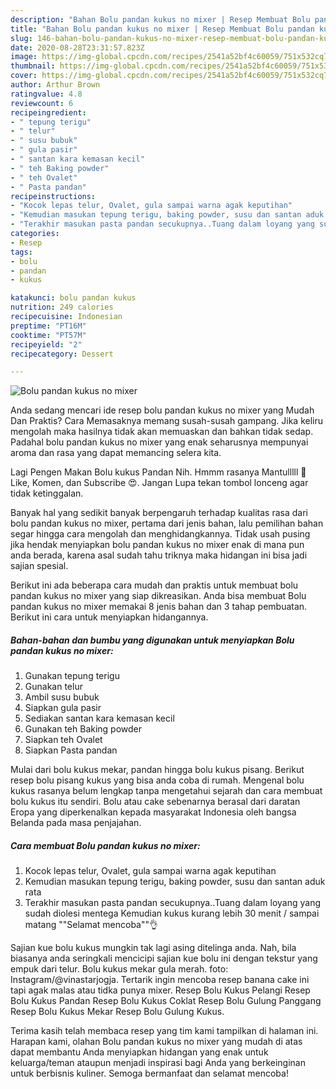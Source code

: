 ```yaml
---
description: "Bahan Bolu pandan kukus no mixer | Resep Membuat Bolu pandan kukus no mixer Yang Bikin Ngiler"
title: "Bahan Bolu pandan kukus no mixer | Resep Membuat Bolu pandan kukus no mixer Yang Bikin Ngiler"
slug: 146-bahan-bolu-pandan-kukus-no-mixer-resep-membuat-bolu-pandan-kukus-no-mixer-yang-bikin-ngiler
date: 2020-08-28T23:31:57.823Z
image: https://img-global.cpcdn.com/recipes/2541a52bf4c60059/751x532cq70/bolu-pandan-kukus-no-mixer-foto-resep-utama.jpg
thumbnail: https://img-global.cpcdn.com/recipes/2541a52bf4c60059/751x532cq70/bolu-pandan-kukus-no-mixer-foto-resep-utama.jpg
cover: https://img-global.cpcdn.com/recipes/2541a52bf4c60059/751x532cq70/bolu-pandan-kukus-no-mixer-foto-resep-utama.jpg
author: Arthur Brown
ratingvalue: 4.8
reviewcount: 6
recipeingredient:
- " tepung terigu"
- " telur"
- " susu bubuk"
- " gula pasir"
- " santan kara kemasan kecil"
- " teh Baking powder"
- " teh Ovalet"
- " Pasta pandan"
recipeinstructions:
- "Kocok lepas telur, Ovalet, gula sampai warna agak keputihan"
- "Kemudian masukan tepung terigu, baking powder, susu dan santan aduk rata"
- "Terakhir masukan pasta pandan secukupnya..Tuang dalam loyang yang sudah diolesi mentega Kemudian kukus kurang lebih 30 menit / sampai matang &#34;&#34;Selamat mencoba&#34;&#34;👌"
categories:
- Resep
tags:
- bolu
- pandan
- kukus

katakunci: bolu pandan kukus 
nutrition: 249 calories
recipecuisine: Indonesian
preptime: "PT16M"
cooktime: "PT57M"
recipeyield: "2"
recipecategory: Dessert

---
```



![Bolu pandan kukus no mixer](https://img-global.cpcdn.com/recipes/2541a52bf4c60059/751x532cq70/bolu-pandan-kukus-no-mixer-foto-resep-utama.jpg)

Anda sedang mencari ide resep bolu pandan kukus no mixer yang Mudah Dan Praktis? Cara Memasaknya memang susah-susah gampang. Jika keliru mengolah maka hasilnya tidak akan memuaskan dan bahkan tidak sedap. Padahal bolu pandan kukus no mixer yang enak seharusnya mempunyai aroma dan rasa yang dapat memancing selera kita.

Lagi Pengen Makan Bolu kukus Pandan Nih. Hmmm rasanya Mantulllll 🤩 Like, Komen, dan Subscribe 😍. Jangan Lupa tekan tombol lonceng agar tidak ketinggalan.

Banyak hal yang sedikit banyak berpengaruh terhadap kualitas rasa dari bolu pandan kukus no mixer, pertama dari jenis bahan, lalu pemilihan bahan segar hingga cara mengolah dan menghidangkannya. Tidak usah pusing jika hendak menyiapkan bolu pandan kukus no mixer enak di mana pun anda berada, karena asal sudah tahu triknya maka hidangan ini bisa jadi sajian spesial.


Berikut ini ada beberapa cara mudah dan praktis untuk membuat bolu pandan kukus no mixer yang siap dikreasikan. Anda bisa membuat Bolu pandan kukus no mixer memakai 8 jenis bahan dan 3 tahap pembuatan. Berikut ini cara untuk menyiapkan hidangannya.

<!--inarticleads1-->

##### Bahan-bahan dan bumbu yang digunakan untuk menyiapkan Bolu pandan kukus no mixer:

1. Gunakan  tepung terigu
1. Gunakan  telur
1. Ambil  susu bubuk
1. Siapkan  gula pasir
1. Sediakan  santan kara kemasan kecil
1. Gunakan  teh Baking powder
1. Siapkan  teh Ovalet
1. Siapkan  Pasta pandan


Mulai dari bolu kukus mekar, pandan hingga bolu kukus pisang. Berikut resep bolu pisang kukus yang bisa anda coba di rumah. Mengenal bolu kukus rasanya belum lengkap tanpa mengetahui sejarah dan cara membuat bolu kukus itu sendiri. Bolu atau cake sebenarnya berasal dari daratan Eropa yang diperkenalkan kepada masyarakat Indonesia oleh bangsa Belanda pada masa penjajahan. 

<!--inarticleads2-->

##### Cara membuat Bolu pandan kukus no mixer:

1. Kocok lepas telur, Ovalet, gula sampai warna agak keputihan
1. Kemudian masukan tepung terigu, baking powder, susu dan santan aduk rata
1. Terakhir masukan pasta pandan secukupnya..Tuang dalam loyang yang sudah diolesi mentega Kemudian kukus kurang lebih 30 menit / sampai matang &#34;&#34;Selamat mencoba&#34;&#34;👌


Sajian kue bolu kukus mungkin tak lagi asing ditelinga anda. Nah, bila biasanya anda seringkali mencicipi sajian kue bolu ini dengan tekstur yang empuk dari telur. Bolu kukus mekar gula merah. foto: Instagram/@vinastarjogja. Tertarik ingin mencoba resep banana cake ini tapi agak malas atau tidka punya mixer. Resep Bolu Kukus Pelangi Resep Bolu Kukus Pandan Resep Bolu Kukus Coklat Resep Bolu Gulung Panggang Resep Bolu Kukus Mekar Resep Bolu Gulung Kukus. 

Terima kasih telah membaca resep yang tim kami tampilkan di halaman ini. Harapan kami, olahan Bolu pandan kukus no mixer yang mudah di atas dapat membantu Anda menyiapkan hidangan yang enak untuk keluarga/teman ataupun menjadi inspirasi bagi Anda yang berkeinginan untuk berbisnis kuliner. Semoga bermanfaat dan selamat mencoba!
